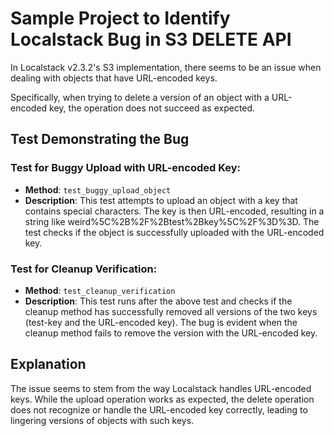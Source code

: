 # Sample Project to Identify Localstack Bug in S3 DELETE API

In Localstack v2.3.2's S3 implementation, there seems to be an issue when dealing with objects that have URL-encoded keys.

Specifically, when trying to delete a version of an object with a URL-encoded key, the operation does not succeed as expected.

## Test Demonstrating the Bug

### Test for Buggy Upload with URL-encoded Key:

- **Method**: `test_buggy_upload_object`
- **Description**: This test attempts to upload an object with a key that contains special characters. The key is then URL-encoded, resulting in a string like weird%5C%2B%2F%2Btest%2Bkey%5C%2F%3D%3D. The test checks if the object is successfully uploaded with the URL-encoded key.

### Test for Cleanup Verification:

- **Method**: `test_cleanup_verification`
- **Description**: This test runs after the above test and checks if the cleanup method has successfully removed all versions of the two keys (test-key and the URL-encoded key). The bug is evident when the cleanup method fails to remove the version with the URL-encoded key.

## Explanation

The issue seems to stem from the way Localstack handles URL-encoded keys.
While the upload operation works as expected, the delete operation does not recognize or handle the URL-encoded key correctly, leading to lingering versions of objects with such keys.
